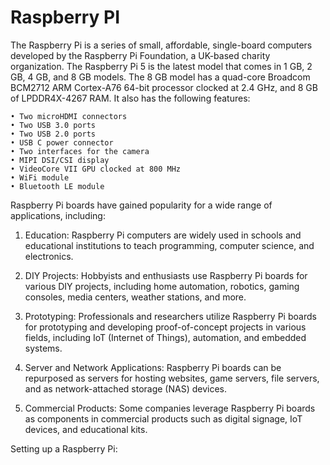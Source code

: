 # Raspberry PI
The Raspberry Pi is a series of small, affordable, single-board computers developed by the Raspberry Pi Foundation, a UK-based charity organization.
The Raspberry Pi 5 is the latest model that comes in 1 GB, 2 GB, 4 GB, and 8 GB models. The 8 GB model has a quad-core Broadcom BCM2712 ARM Cortex-A76 64-bit processor clocked at 2.4 GHz, and 8 GB of LPDDR4X-4267 RAM. It also has the following features:

    • Two microHDMI connectors
    • Two USB 3.0 ports
    • Two USB 2.0 ports
    • USB C power connector
    • Two interfaces for the camera
    • MIPI DSI/CSI display
    • VideoCore VII GPU clocked at 800 MHz
    • WiFi module
    • Bluetooth LE module

Raspberry Pi boards have gained popularity for a wide range of applications, including:

01. Education: Raspberry Pi computers are widely used in schools and educational institutions to teach programming, computer science, and electronics.

02. DIY Projects: Hobbyists and enthusiasts use Raspberry Pi boards for various DIY projects, including home automation, robotics, gaming consoles,
    media centers, weather stations, and more.

03. Prototyping: Professionals and researchers utilize Raspberry Pi boards for prototyping and developing proof-of-concept projects in various fields,
   including IoT (Internet of Things), automation, and embedded systems.

04. Server and Network Applications: Raspberry Pi boards can be repurposed as servers for hosting websites, game servers, file servers, and as network-attached storage (NAS) devices.

05. Commercial Products: Some companies leverage Raspberry Pi boards as components in commercial products such as digital signage, IoT devices, and educational kits.


Setting up a Raspberry Pi:
